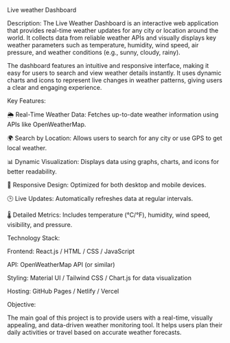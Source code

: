 Live weather Dashboard

Description:
The Live Weather Dashboard is an interactive web application that provides real-time weather updates for any city or location around the world. It collects data from reliable weather APIs and visually displays key weather parameters such as temperature, humidity, wind speed, air pressure, and weather conditions (e.g., sunny, cloudy, rainy).

The dashboard features an intuitive and responsive interface, making it easy for users to search and view weather details instantly. It uses dynamic charts and icons to represent live changes in weather patterns, giving users a clear and engaging experience.

Key Features:

🌦️ Real-Time Weather Data: Fetches up-to-date weather information using APIs like OpenWeatherMap.

🌍 Search by Location: Allows users to search for any city or use GPS to get local weather.

📊 Dynamic Visualization: Displays data using graphs, charts, and icons for better readability.

📱 Responsive Design: Optimized for both desktop and mobile devices.

🕒 Live Updates: Automatically refreshes data at regular intervals.

🌡️ Detailed Metrics: Includes temperature (°C/°F), humidity, wind speed, visibility, and pressure.

Technology Stack:

Frontend: React.js / HTML / CSS / JavaScript

API: OpenWeatherMap API (or similar)

Styling: Material UI / Tailwind CSS / Chart.js for data visualization

Hosting: GitHub Pages / Netlify / Vercel

Objective:

The main goal of this project is to provide users with a real-time, visually appealing, and data-driven weather monitoring tool. It helps users plan their daily activities or travel based on accurate weather forecasts.
